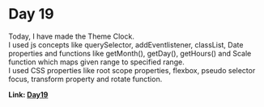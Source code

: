 # Day 19

Today, I have made the Theme Clock.<br> I used js concepts like querySelector, addEventlistener,
classList, Date properties and functions like getMonth(), getDay(), getHours() and Scale function
which maps given range to specified range.<br> I used CSS properties like root scope properties,
flexbox, pseudo selector focus, transform property and rotate function.<br>

**Link: [Day19](https://rushigoswami.github.io/50-Days-of-Javascript/day19/)**

